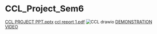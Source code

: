 # CCL_Project_Sem6
[CCL PROJECT PPT.pptx](https://github.com/lalit-bagul/CCL_Project_Sem6/files/14967262/CCL.PROJECT.PPT.pptx)
[ccl report 1.pdf](https://github.com/lalit-bagul/CCL_Project_Sem6/files/14967264/ccl.report.1.pdf)
![CCL drawio](https://github.com/lalit-bagul/CCL_Project_Sem6/assets/146022748/9702aca0-493d-477e-8bbd-bdef151c070a)
[DEMONSTRATION VIDEO](https://drive.google.com/file/d/1o5WEiTKhQDSyrqmGUZZBynu0dwACyqGc/view?usp=drive_link)
